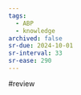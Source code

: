 ```yaml
---
tags:
  - ABP
  - knowledge
archived: false
sr-due: 2024-10-01
sr-interval: 33
sr-ease: 290
---
```

#review 